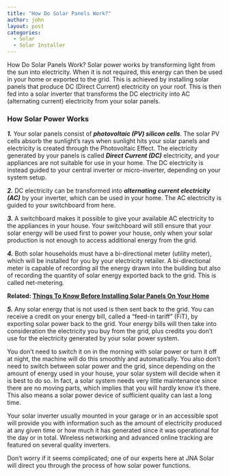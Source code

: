 ```yaml
---
title: "How Do Solar Panels Work?"
author: john
layout: post
categories:
  - Solar
  - Solar Installer
---
```


How Do Solar Panels Work? Solar power works by transforming light from the sun into electricity. When it is not required, this energy can then be used in your home or exported to the grid. This is achieved by installing solar panels that produce DC (Direct Current) electricity on your roof. This is then fed into a solar inverter that transforms the DC electricity into AC (alternating current) electricity from your solar panels.

### **How Solar Power Works**

**_1._** Your solar panels consist of **_photovoltaic (PV) silicon cells_**. The solar PV cells absorb the sunlight’s rays when sunlight hits your solar panels and electricity is created through the Photovoltaic Effect. The electricity generated by your panels is called **_Direct Current (DC)_** electricity, and your appliances are not suitable for use in your home. The DC electricity is instead guided to your central inverter or micro-inverter, depending on your system setup.

**_2._** DC electricity can be transformed into **_alternating current electricity (AC)_** by your inverter, which can be used in your home. The AC electricity is guided to your switchboard from here.

**_3._** A switchboard makes it possible to give your available AC electricity to the appliances in your house. Your switchboard will still ensure that your solar energy will be used first to power your house, only when your solar production is not enough to access additional energy from the grid.

**_4._** Both solar households must have a bi-directional meter (utility meter), which will be installed for you by your electricity retailer. A bi-directional meter is capable of recording all the energy drawn into the building but also of recording the quantity of solar energy exported back to the grid. This is called net-metering.

**Related: [Things To Know Before Installing Solar Panels On Your Home](/things-to-know-before-installing-solar-panels-on-your-home/)**

**_5._** Any solar energy that is not used is then sent back to the grid. You can receive a credit on your energy bill, called a “feed-in tariff” (FiT), by exporting solar power back to the grid. Your energy bills will then take into consideration the electricity you buy from the grid, plus credits you don’t use for the electricity generated by your solar power system.

You don’t need to switch it on in the morning with solar power or turn it off at night, the machine will do this smoothly and automatically. You also don’t need to switch between solar power and the grid, since depending on the amount of energy used in your house, your solar system will decide when it is best to do so. In fact, a solar system needs very little maintenance since there are no moving parts, which implies that you will hardly know it’s there. This also means a solar power device of sufficient quality can last a long time.

Your solar inverter usually mounted in your garage or in an accessible spot will provide you with information such as the amount of electricity produced at any given time or how much it has generated since it was operational for the day or in total. Wireless networking and advanced online tracking are featured on several quality inverters.

Don’t worry if it seems complicated; one of our experts here at JNA Solar will direct you through the process of how solar power functions.
